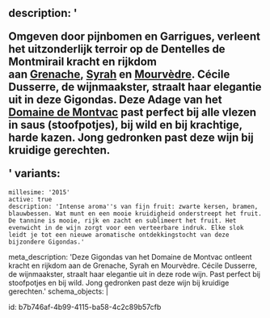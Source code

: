 description: '<p>Omgeven door pijnbomen en Garrigues, verleent het uitzonderlijk terroir op de Dentelles de Montmirail kracht en rijkdom aan&nbsp;<a href="/nl/grape/grenache-noir" target="_blank">Grenache</a>,&nbsp;<a href="/nl/grape/syrah" target="_blank">Syrah</a>&nbsp;en&nbsp;<a href="https://www.semrush.com/nl/grape/mourvedre" target="_blank">Mourvèdre</a>. Cécile Dusserre, de wijnmaakster, straalt haar elegantie uit in deze Gigondas. Deze Adage van het <a href="nl/estate/domaine-de-montvac">Domaine de Montvac</a> past perfect bij alle vlezen in saus (stoofpotjes), bij wild en bij krachtige, harde kazen. Jong gedronken past deze wijn bij kruidige gerechten.</p>'
variants:
  -
    millesime: '2015'
    active: true
    description: 'Intense aroma''s van fijn fruit: zwarte kersen, bramen, blauwbessen. Wat munt en een mooie kruidigheid onderstreept het fruit. De tannine is mooie, rijk en zacht en sublimeert het fruit. Het evenwicht in de wijn zorgt voor een verteerbare indruk. Elke slok leidt je tot een nieuwe aromatische ontdekkingstocht van deze bijzondere Gigondas.'
meta_description: 'Deze Gigondas van het Domaine de Montvac ontleent kracht en rijkdom aan de Grenache, Syrah en Mourvèdre. Cécile Dusserre, de wijnmaakster, straalt haar elegantie uit in deze rode wijn. Past perfect bij stoofpotjes en bij wild. Jong gedronken past deze wijn bij kruidige gerechten.'
schema_objects: |
  <script type="application/ld+json">
  {
    "@context": "https://schema.org/",
    "@type": "Wine",
    "name": "Adage",
    "aggregateRating": {
      "@type": "AggregateRating",
      "ratingValue": "4.2",
      "bestRating": "5",
      "ratingCount": "20"
    }
  }
  </script>
id: b7b746af-4b99-4115-ba58-4c2c89b57cfb
